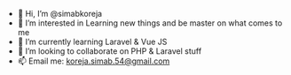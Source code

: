 - 👋 Hi, I’m @simabkoreja
- 👀 I’m interested in Learning new things and be master on what comes to me
- 🌱 I’m currently learning Laravel & Vue JS
- 💞️ I’m looking to collaborate on PHP & Laravel stuff
- 📫 Email me: koreja.simab.54@gmail.com

<!---
simabkoreja/simabkoreja is a ✨ special ✨ repository because its `README.md` (this file) appears on your GitHub profile.
You can click the Preview link to take a look at your changes.
--->
